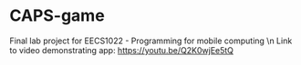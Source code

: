 # CAPS-game

Final lab project for EECS1022 - Programming for mobile computing \n
Link to video demonstrating app: https://youtu.be/Q2K0wjEe5tQ
